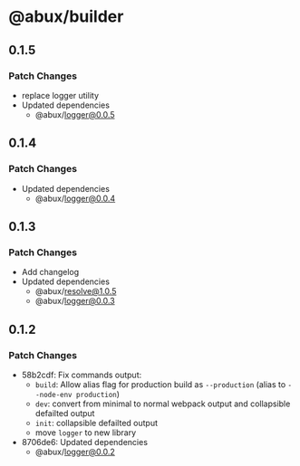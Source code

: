 # @abux/builder

## 0.1.5

### Patch Changes

- replace logger utility
- Updated dependencies
  - @abux/logger@0.0.5

## 0.1.4

### Patch Changes

- Updated dependencies
  - @abux/logger@0.0.4

## 0.1.3

### Patch Changes

- Add changelog
- Updated dependencies
  - @abux/resolve@1.0.5
  - @abux/logger@0.0.3

## 0.1.2

### Patch Changes

- 58b2cdf: Fix commands output:
  - `build`: Allow alias flag for production build as `--production` (alias to `--node-env production`)
  - `dev`: convert from minimal to normal webpack output and collapsible defailted output
  - `init`: collapsible defailted output
  - move `logger` to new library
- 8706de6: Updated dependencies
  - @abux/logger@0.0.2
